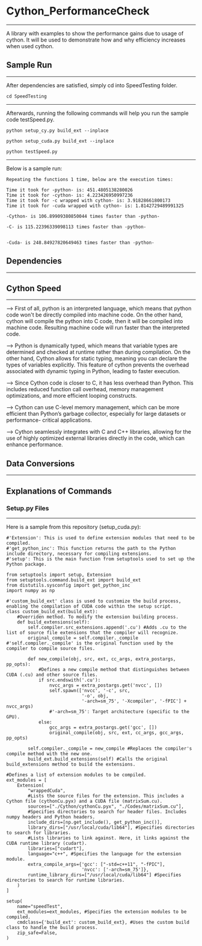 # Cython_PerformanceCheck
---
A library with examples to show the performance gains due to usage of cython. It will be used to demonstrate how and why efficiency increases when used cython.

## Sample Run
---
After dependencies are satisfied, simply cd into SpeedTesting folder. 

    cd SpeedTesting

---
Afterwards, running the following commands will help you
run the sample code testSpeed.py.

    python setup_cy.py build_ext --inplace

    python setup_cuda.py build_ext --inplace

    python testSpeed.py 
  
---
Below is a sample run:

    Repeating the functions 1 time, below are the execution times:
    
    Time it took for -python- is: 451.4805138280026
    Time it took for -cython- is: 4.223426950997236
    Time it took for -c wrapped with cython- is: 3.91828661800173
    Time it took for -cuda wrapped with cython- is: 1.8142729489991325
    
    -Cython- is 106.89909380850044 times faster than -python-
    
    -C- is 115.22396339098113 times faster than -python- 

    
    -Cuda- is 248.84927820649463 times faster than -python- 

## Dependencies
---


## Cython Speed
---
--> First of all, python is an interpreted language, which means that python code won't be directly compiled into machine code. On the other hand, cython     will compile the python into C code, then it will be compiled into machine code. Resulting machine code will run faster than the interpreted code.

--> Python is dynamically typed, which means that variable types are determined and checked at runtime rather than during compilation. On the other hand,     Cython allows for static typing, meaning you can declare the types of variables explicitly. This feature of cython prevents the overhead associated       with dynamic typing in Python, leading to faster execution.

--> Since Cython code is closer to C, it has less overhead than Python. This includes reduced function call overhead, memory management optimizations,        and more efficient looping constructs.

--> Cython can use C-level memory management, which can be more efficient than Python’s garbage collector, especially for large datasets or performance-     critical applications.

--> Cython seamlessly integrates with C and C++ libraries, allowing for the use of highly optimized external libraries directly in the code, which can       enhance performance.
    
## Data Conversions
---

## Explanations of Commands
### Setup.py Files
---
Here is a sample from this repository (setup_cuda.py):
    
    #'Extension': This is used to define extension modules that need to be compiled.
    #'get_python_inc': This function returns the path to the Python include directory, necessary for compiling extensions.
    #'setup': This is the main function from setuptools used to set up the Python package.
    
    from setuptools import setup, Extension
    from setuptools.command.build_ext import build_ext
    from distutils.sysconfig import get_python_inc
    import numpy as np
    
    #'custom_build_ext' class is used to customize the build process, enabling the compilation of CUDA code within the setup script.
    class custom_build_ext(build_ext): 
        #Overriden method. To modify the extension building process.
        def build_extensions(self):
            self.compiler.src_extensions.append('.cu') #Adds .cu to the list of source file extensions that the compiler will recognize.
            original_compile = self.compiler._compile #'self.compiler._compile' is the original function used by the compiler to compile source files.
            
            def new_compile(obj, src, ext, cc_args, extra_postargs, pp_opts): 
                #Defines a new compile method that distinguishes between CUDA (.cu) and other source files.
                if src.endswith('.cu'):
                    nvcc_args = extra_postargs.get('nvcc', [])
                    self.spawn(['nvcc', '-c', src,
                                '-o', obj,
                                '-arch=sm_75', '-Xcompiler', '-fPIC'] + nvcc_args)
                    #'-arch=sm_75': Target architecture (specific to the GPU).
                else:
                    gcc_args = extra_postargs.get('gcc', [])
                    original_compile(obj, src, ext, cc_args, gcc_args, pp_opts)
            
            self.compiler._compile = new_compile #Replaces the compiler's compile method with the new one.
            build_ext.build_extensions(self) #Calls the original build_extensions method to build the extensions.
    
    #Defines a list of extension modules to be compiled.
    ext_modules = [
        Extension(
            "wrappedCuda",
            #Lists the source files for the extension. This includes a Cython file (cythonCu.pyx) and a CUDA file (matrixSum.cu).
            sources=["./Cython/cythonCu.pyx", "./Codes/matrixSum.cu"], 
            #Specifies directories to search for header files. Includes numpy headers and Python headers.
            include_dirs=[np.get_include(), get_python_inc()],
            library_dirs=["/usr/local/cuda/lib64"], #Specifies directories to search for libraries.
            #Lists libraries to link against. Here, it links against the CUDA runtime library (cudart).
            libraries=["cudart"],
            language="c++", #Specifies the language for the extension module.
            extra_compile_args={'gcc': ["-std=c++11", "-fPIC"],
                                'nvcc': ['-arch=sm_75']},
            runtime_library_dirs=["/usr/local/cuda/lib64"] #Specifies directories to search for runtime libraries.
        )
    ]
    
    setup(
        name="speedTest",
        ext_modules=ext_modules, #Specifies the extension modules to be compiled.
        cmdclass={'build_ext': custom_build_ext}, #Uses the custom build class to handle the build process.
        zip_safe=False,
    )
